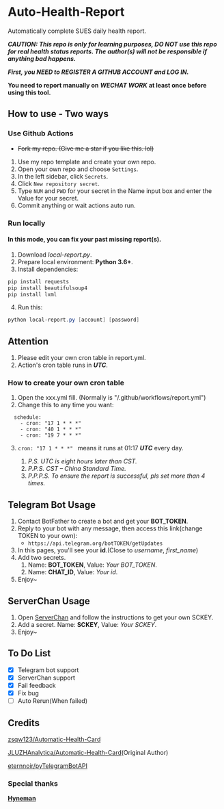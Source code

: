 # Auto-Health-Report
Automatically complete SUES daily health report.

***CAUTION: This repo is only for learning purposes, DO NOT use this repo for real health status reports. The author(s) will not be responsible if anything bad happens.***

***First, you NEED to REGISTER A GITHUB ACCOUNT and LOG IN.***

**You need to report manually on** ***WECHAT WORK*** **at least once before using this tool.**

## How to use - Two ways

### Use Github Actions

- ~~Fork my repo. (Give me a star if you like this. lol)~~
1. Use my repo template and create your own repo.
2. Open your own repo and choose `Settings`.
3. In the left sidebar, click `Secrets`.
4. Click `New repository secret`.
5. Type `NUM` and `PWD` for your secret in the Name input box and enter the Value for your secret.
6. Commit anything or wait actions auto run.

### Run locally

#### In this mode, you can fix your past missing report(s).

1. Download *local-report.py*.
2. Prepare local environment: **Python 3.6+**.
3. Install dependencies:
```powershell
pip install requests
pip install beautifulsoup4
pip install lxml
```
4. Run this:

```powershell
python local-report.py [account] [password]
```

## Attention

1. Please edit your own cron table in report.yml.
2. Action's cron table runs in ***UTC***.

### How to create your own cron table

1. Open the xxx.yml fill. (Normally is "/.github/workflows/report.yml")
2. Change this to any time you want:
```
  schedule:
    - cron: "17 1 * * *" 
    - cron: "40 1 * * *"  
    - cron: "19 7 * * *"
```
3. `cron: "17 1 * * *" ` means it runs at 01:17 ***UTC*** every day.

   1. *P.S. UTC is eight hours later than CST.*
   2. *P.P.S. CST – China Standard Time.*
   3. *P.P.P.S. To ensure the report is successful, pls set more than 4 times.*

## Telegram Bot Usage

1. Contact BotFather to create a bot and get your **BOT_TOKEN**.
2. Reply to your bot with any message, then access this link(change TOKEN to your own):
   - `https://api.telegram.org/botTOKEN/getUpdates`
3. In this pages, you'll see your **id**.(Close to *username*, *first_name*)
4. Add two secrets. 
   1. Name: **BOT_TOKEN**, Value: *Your BOT_TOKEN*.
   2. Name: **CHAT_ID**, Value: *Your id*.
5. Enjoy~

## ServerChan Usage

1. Open [ServerChan](http://sc.ftqq.com/) and follow the instructions to get your own SCKEY.
2. Add a secret. Name: **SCKEY**, Value: *Your SCKEY*.
3. Enjoy~


## To Do List

- [x] Telegram bot support
- [x] ServerChan support
- [x] Fail feedback
- [x] Fix bug
- [ ] Auto Rerun(When failed)

## Credits

[zsqw123/Automatic-Health-Card](https://github.com/zsqw123/Automatic-Health-Card)

[JLUZHAnalytica/Automatic-Health-Card](https://github.com/JLUZHAnalytica/Automatic-Health-Card)(Original Author)

[eternnoir/pyTelegramBotAPI](https://github.com/eternnoir/pyTelegramBotAPI)

### Special thanks

[**Hyneman**](https://github.com/HynemanKan)
